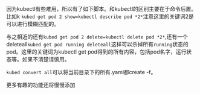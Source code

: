 因为kubectl有些难用，所以有了如下脚本。和kubectl的区别主要在于命令后置。比如k
`kubed get pod 2 show=kubectl describe pod *2*`注意这里的关键词2是可以进行模糊匹配的。

与之相近的还有`kubed get pod 2 delete=kubectl delete pod *2*`,还有一个deleteall`kubed get pod running deleteall`这样可以杀掉所有`running`状态的pod。这里的关键词为kubectl get pod得到的所有内容，包括pod名字，运行状态等。如果不清楚请慎用。

`kubed convert all`可以将当前目录下的所有.yaml都create -f。

更多有趣的功能还将慢慢添加
